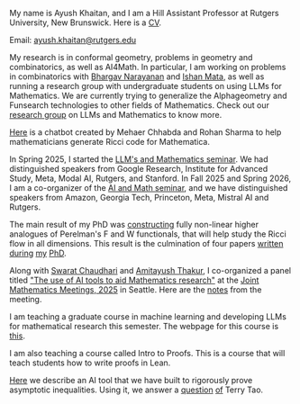 My name is Ayush Khaitan, and I am a Hill Assistant Professor at Rutgers University, New Brunswick. Here is a [CV](New_CV1.pdf). 

Email: ayush.khaitan@rutgers.edu

My research is in conformal geometry, problems in geometry and combinatorics, as well as AI4Math. In particular, I am working on problems in combinatorics with [Bhargav Narayanan](https://sites.math.rutgers.edu/~narayanan/) and [Ishan Mata](https://sites.google.com/site/ishanmata), as well as running a research group with undergraduate students on using LLMs for Mathematics. We are currently trying to generalize the Alphageometry and Funsearch technologies to other fields of Mathematics. Check out our [research group](llmath.html) on LLMs and Mathematics to know more. 

[Here](https://ricci-website.vercel.app) is a chatbot created by Mehaer Chhabda and Rohan Sharma to help mathematicians generate Ricci code for Mathematica.

In Spring 2025, I started the [LLM's and Mathematics seminar](seminar.html). We had distinguished speakers from Google Research, Institute for Advanced Study, Meta, Modal AI, Rutgers, and Stanford. In Fall 2025 and Spring 2026, I am a co-organizer of the [AI and Math seminar](https://ai-math-seminar.github.io/seminar/), and we have distinguished speakers from Amazon, Georgia Tech, Princeton, Meta, Mistral AI and Rutgers.  

The main result of my PhD was [constructing](https://arxiv.org/pdf/2308.02061) fully non-linear higher analogues of Perelman's F and W functionals, that will help study the Ricci flow in all dimensions. This result is the culmination of four papers [written](https://arxiv.org/abs/2202.11153) [during](https://arxiv.org/pdf/2203.04719) [my](https://arxiv.org/pdf/2205.06018) [PhD](https://arxiv.org/pdf/2308.02061). 

Along with [Swarat Chaudhari](https://www.cs.utexas.edu/~swarat/) and [Amitayush Thakur](https://amit9oct.github.io), I co-organized a panel titled ["The use of AI tools to aid Mathematics research"](https://ayushkhaitanrutgers.github.io/ai-tools-jmm) at the [Joint Mathematics Meetings, 2025](https://jointmathematicsmeetings.org/jmm) in Seattle. Here are the [notes](jmm.html) from the meeting. 

I am teaching a graduate course in machine learning and developing LLMs for mathematical research this semester. The webpage for this course is [this](math_for_ai.html).

I am also teaching a course called Intro to Proofs. This is a course that will teach students how to write proofs in Lean. 

[Here](decomp_project.html) we describe an AI tool that we have built to rigorously prove asymptotic inequalities. Using it, we answer a [question](https://terrytao.wordpress.com/2025/05/01/a-proof-of-concept-tool-to-verify-estimates/) [of](https://mathoverflow.net/a/463940/91878) Terry Tao. 
